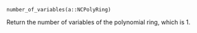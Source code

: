 ```
number_of_variables(a::NCPolyRing)
```

Return the number of variables of the polynomial ring, which is 1.
